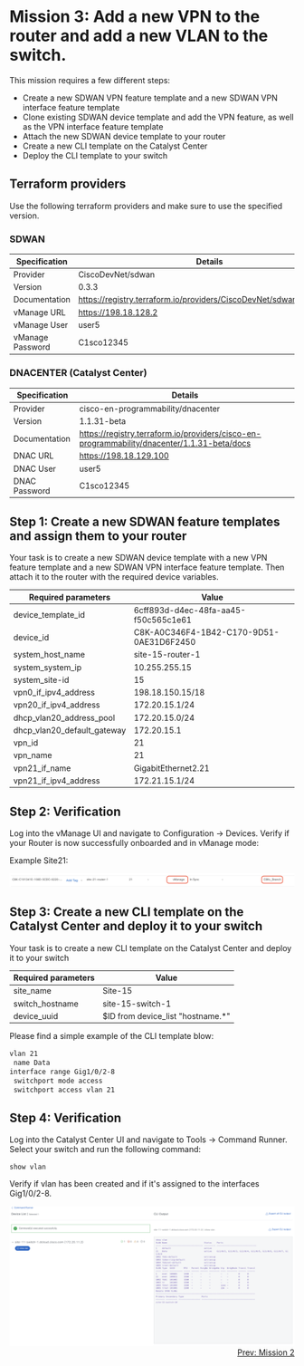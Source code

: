 # Mission 3: Add a new VPN to the router and add a new VLAN to the switch.

This mission requires a few different steps:

- Create a new SDWAN VPN feature template and a new SDWAN VPN interface feature template
- Clone existing SDWAN device template and add the VPN feature, as well as the VPN interface feature template
- Attach the new SDWAN device template to your router
- Create a new CLI template on the Catalyst Center
- Deploy the CLI template to your switch

## Terraform providers

Use the following terraform providers and make sure to use the specified version.

### SDWAN

| Specification    | Details                                                              |
| ---------------- | -------------------------------------------------------------------- |
| Provider         | CiscoDevNet/sdwan                                                    |
| Version          | 0.3.3                                                                |
| Documentation    | https://registry.terraform.io/providers/CiscoDevNet/sdwan/0.3.3/docs |
| vManage URL      | https://198.18.128.2                                                 |
| vManage User     | user5                                                                |
| vManage Password | C1sco12345                                                           |

### DNACENTER (Catalyst Center)

| Specification | Details                                                                                     |
| ------------- | ------------------------------------------------------------------------------------------- |
| Provider      | cisco-en-programmability/dnacenter                                                          |
| Version       | 1.1.31-beta                                                                                 |
| Documentation | https://registry.terraform.io/providers/cisco-en-programmability/dnacenter/1.1.31-beta/docs |
| DNAC URL      | https://198.18.129.100                                                                      |
| DNAC User     | user5                                                                                       |
| DNAC Password | C1sco12345                                                                                  |

## Step 1: Create a new SDWAN feature templates and assign them to your router

Your task is to create a new SDWAN device template with a new VPN feature template and a new SDWAN VPN interface feature template. Then attach it to the router with the required device variables.

| Required parameters         | Value                                    |
| --------------------------- | ---------------------------------------- |
| device_template_id          | 6cff893d-d4ec-48fa-aa45-f50c565c1e61     |
| device_id                   | C8K-A0C346F4-1B42-C170-9D51-0AE31D6F2450 |
| system_host_name            | site-15-router-1                         |
| system_system_ip            | 10.255.255.15                            |
| system_site-id              | 15                                       |
| vpn0_if_ipv4_address        | 198.18.150.15/18                         |
| vpn20_if_ipv4_address       | 172.20.15.1/24                           |
| dhcp_vlan20_address_pool    | 172.20.15.0/24                           |
| dhcp_vlan20_default_gateway | 172.20.15.1                              |
| vpn_id                      | 21                                       |
| vpn_name                    | 21                                       |
| vpn21_if_name               | GigabitEthernet2.21                      |
| vpn21_if_ipv4_address       | 172.21.15.1/24                           |

## Step 2: Verification

Log into the vManage UI and navigate to Configuration -> Devices.
Verify if your Router is now successfully onboarded and in vManage mode:

Example Site21:

<img src=../../img/sd-wan.jpg/>

## Step 3: Create a new CLI template on the Catalyst Center and deploy it to your switch

Your task is to create a new CLI template on the Catalyst Center and deploy it to your switch

| Required parameters | Value                              |
| ------------------- | ---------------------------------- |
| site_name           | Site-15                            |
| switch_hostname     | site-15-switch-1                   |
| device_uuid         | $ID from device_list "hostname.\*" |

Please find a simple example of the CLI template blow:

```
vlan 21
 name Data
interface range Gig1/0/2-8
 switchport mode access
 switchport access vlan 21
```

## Step 4: Verification

Log into the Catalyst Center UI and navigate to Tools -> Command Runner.
Select your switch and run the following command:

```
show vlan
```

Verify if vlan has been created and if it's assigned to the interfaces Gig1/0/2-8.

<img src=../../img/show_vlan.png/>

<div align="right">
  <a href='../Mission 2/README.md'>Prev: Mission 2</a>
</div>

